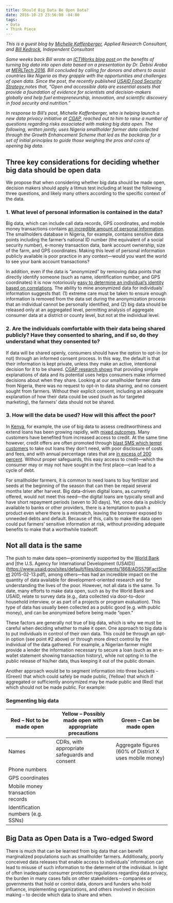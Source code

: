 ```yaml
---
title: Should Big Data Be Open Data?
date: 2016-10-23 23:56:00 -04:00
tags:
- Data
- Think Piece
---
```


*This is a guest blog by [Michelle Kaffenberger](https://www.linkedin.com/in/michellekaffenberger), Applied Research Consultant, and [Bill Kedrock](https://www.linkedin.com/in/wkedrock), Independent Consultant*

*Some weeks back Bill wrote an [ICTWorks blog post ](http://www.ictworks.org/2016/08/15/big-data-needs-to-be-open-data/)on the benefits of turning big data into open data based on a presentation by Dr. Debisi Araba at [MERLTech 2016](http://merltech.org/). Bill concluded by calling for donors and others to assist countries like Nigeria as they grapple with the opportunities and challenges of open data. Since the post, the recently published [USAID Food Security Strategy ](https://www.usaid.gov/sites/default/files/documents/1867/USG-Global-Food-Security-Strategy-2016.pdf)notes that, “Open and accessible data are essential assets that provide a foundation of evidence for scientists and decision-makers globally and help fuel entrepreneurship, innovation, and scientific discovery in food security and nutrition.”*

*In response to Bill’s post, Michelle Kaffenberger, who is helping launch a new data privacy initiative at [CGAP](https://www.cgap.org/), reached out to him to raise a number of questions regarding risks associated with making big data open. The following, written jointly, uses Nigeria smallholder farmer data collected through the Growth Enhancement Scheme that led as the backdrop for a set of initial principles to guide those weighing the pros and cons of opening big data.*

<!--more-->

## Three key considerations for deciding whether big data should be open data

We propose that when considering whether big data should be made open, decision makers should apply a litmus test including at least the following three questions, and likely many others according to the specific context of the data.

### 1. What level of personal information is contained in the data? 

Big data, which can include call data records, GPS coordinates, and mobile money transactions contains [an incredible amount of personal information](http://cis-india.org/papers/ebola-a-big-data-disaster). The smallholders database in Nigeria, for example, contains sensitive data points including the farmer’s national ID number (the equivalent of a social security number), e-money transaction data, bank account ownership, size of the farm, and GPS coordinates. Making this level of personal information publicly available is poor practice in any context—would you want the world to see your bank account transactions?

In addition, even if the data is “anonymized” by removing data points that directly identify someone (such as name, identification number, and GPS coordinates) it is now notoriously [easy to determine an individual’s identity based on correlations](https://www.wired.com/2015/02/powerspy-phone-tracking/). The ability to mine anonymized data for individuals’ information suggests that: (1) extreme care must be taken to ensure enough information is removed from the data set during the anonymization process that an individual cannot be personally identified, and (2) big data should be released only at an aggregated level, permitting analysis of aggregate consumer data at a district or county level, but not at the individual level.

### 2. Are the individuals comfortable with their data being shared publicly? Have they consented to sharing, and if so, do they understand what they consented to? 

If data will be shared openly, consumers should have the option to opt-in (or not) through an informed consent process. In this way, the default is that their information is kept private, unless they make an active, intentional decision for it to be shared. [CGAP research shows](https://www.cgap.org/publications/informed-consent-how-do-we-make-it-work-mobile-credit-scoring) that providing simple explanations of data and its potential uses helps consumers make informed decisions about when they share. Looking at our smallholder farmer data from Nigeria, there was no request to opt-in to data sharing, and no consent sought from farmers. Without their explicit consent, including an adequate explanation of how their data could be used (such as for targeted marketing), the farmers’ data should not be shared.

### 3. How will the data be used? How will this affect the poor? 

In [Kenya](http://www.cgap.org/publications/proliferation-digital-credit-deployments), for example, the use of big data to assess creditworthiness and extend loans has been growing rapidly, with [mixed outcomes](https://www.cgap.org/blog/digital-credit-kenya-time-celebration-or-concern). Many customers have benefited from increased access to credit. At the same time however, credit offers are often promoted through [blast SMS which tempt customers](http://www.cgap.org/blog/digital-credit-consumer-protection-m-shwari-and-m-pawa-users) to take out loans they don’t need, with poor disclosure of costs and fees, and with annual percentage rates that are [in excess of 200 percent](https://www.cgap.org/blog/digital-credit-kenya-time-celebration-or-concern). Without proper safeguards, this easy access to credit—which the consumer may or may not have sought in the first place—can lead to a cycle of debt.

For smallholder farmers, it is common to need loans to buy fertilizer and seeds at the beginning of the season that can then be repaid several months later after harvest. Big data-driven digital loans, as currently offered, would not meet this need—the digital loans are typically small and have short repayment periods (seven to 30 days). Yet, once data is publicly available to banks or other providers, there is a temptation to push a product even where there is a mismatch, leaving the borrower exposed to unneeded debts and default. Because of this, calls to make the data open could put farmers’ sensitive information at risk, without providing adequate benefits to make that a worthwhile tradeoff.

## Not all data is the same

The push to make data open—prominently supported by the [World Bank](http://www.worldbank.org/en/topic/opendevelopment/overview) and [the U.S. Agency for International Development (USAID)](https://www.usaid.gov/sites/default/files/documents/1868/ADS579FactSheet 2015-02-13.pdf), among others—has had an incredible impact on the quantity of data available for development-oriented research and for understanding the lives of the poor. However, not all data is the same. To date, many efforts to make data open, such as by the World Bank and USAID, relate to survey data (e.g., data collected via door-to-door household interview, or as part of a projects or program evaluation). This type of data has usually been collected as a public good (e.g. with public money), and can be anonymized before being made “open.”

These factors are generally not true of big data, which is why we must be careful when deciding whether to make it open. One approach to big data is to put individuals in control of their own data. This could be through an opt-in option (see point #2 above) or through more direct control by the individual of the data gathered. For example, a Nigerian farmer might provide a lender the information necessary to secure a loan (such as an e-wallet statement showing transaction history), while not opting in to the public release of his/her data, thus keeping it out of the public domain.  

Another approach would be to segment information into three buckets – (Green) that which could safely be made public, (Yellow) that which if aggregated or sufficiently anonymized may be made public and (Red) that which should not be made public. For example:

### Segmenting big data

| Red – Not to be made open          | Yellow – Possibly made open with appropriate precautions | Green – Can be made open                                |
|------------------------------------|----------------------------------------------------------|---------------------------------------------------------|
| Names                              | CDRs, with appropriate safeguards and consent            | Aggregate figures (60% of District X uses mobile money) |
| Phone numbers                      |                                                          |                                                         |
| GPS coordinates                    |                                                          |                                                         |
| Mobile money transaction records   |                                                          |                                                         |
| Identification numbers (e.g. SSNs) |                                                          |                                                         |

## Big Data as Open Data is a Two-edged Sword

There is much that can be learned from big data that can benefit marginalized populations such as smallholder farmers. Additionally, poorly conceived data releases that enable access to individuals’ information can lead to misuse of such information to the determent of the individual. In light of often inadequate consumer protection regulations regarding data privacy, the burden in many cases falls on other stakeholders – companies or governments that hold or control data, donors and funders who hold influence, implementing organizations, and others involved in decision making – to decide which data to share and when. 